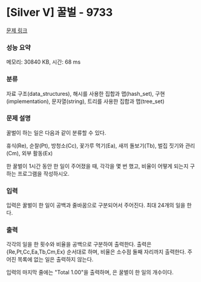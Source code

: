 # [Silver V] 꿀벌 - 9733 

[문제 링크](https://www.acmicpc.net/problem/9733) 

### 성능 요약

메모리: 30840 KB, 시간: 68 ms

### 분류

자료 구조(data_structures), 해시를 사용한 집합과 맵(hash_set), 구현(implementation), 문자열(string), 트리를 사용한 집합과 맵(tree_set)

### 문제 설명

<p>꿀벌이 하는 일은 다음과 같이 분류할 수 있다.</p>

<p>휴식(Re), 순찰(Pt), 방청소(Cc), 꽃가루 먹기(Ea), 새끼 돌보기(Tb), 벌집 짓기와 관리(Cm), 외부 활동(Ex)</p>

<p>한 꿀벌이 1시간 동안 한 일이 주어졌을 때, 각각을 몇 번 했고, 비율이 어떻게 되는지 구하는 프로그램을 작성하시오.</p>

### 입력 

 <p>입력은 꿀벌이 한 일이 공백과 줄바꿈으로 구분되어서 주어진다. 최대 24개의 일을 한다.</p>

### 출력 

 <p>각각의 일을 한 횟수와 비율을 공백으로 구분하여 출력한다. 출력은 {Re,Pt,Cc,Ea,Tb,Cm,Ex} 순서대로 하며, 비율은 소수점 둘째 자리까지 출력한다. 주어진 목록에 없는 일은 출력하지 않는다.</p>

<p>입력의 마지막 줄에는 "Total <total> 1.00"을 출력하며, <total>은 꿀벌이 한 일의 개수이다.</p>

